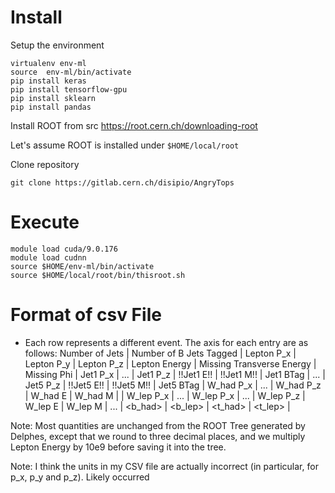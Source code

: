 Install
=======

Setup the environment

```
virtualenv env-ml
source  env-ml/bin/activate
pip install keras
pip install tensorflow-gpu
pip install sklearn
pip install pandas
```

Install ROOT from src
https://root.cern.ch/downloading-root

Let's assume ROOT is installed under ```$HOME/local/root```

Clone repository

```
git clone https://gitlab.cern.ch/disipio/AngryTops
```

Execute
=======

```
module load cuda/9.0.176
module load cudnn
source $HOME/env-ml/bin/activate
source $HOME/local/root/bin/thisroot.sh 
```

Format of csv File
=====
- Each row represents a different event. The axis for each entry are as follows:
Number of Jets | Number of B Jets Tagged | Lepton P_x | Lepton P_y | Lepton P_z | Lepton Energy | Missing Transverse Energy | 
Missing Phi | Jet1 P_x | ... | Jet1 P_z | !!Jet1 E!! | !!Jet1 M!! | Jet1 BTag | ... | Jet5 P_z | !!Jet5 E!! | !!Jet5 M!! | Jet5 BTag | W_had P_x | ... | W_had P_z | W_had E | W_had M | | W_lep P_x | ... | W_lep P_x | ... | W_lep P_z | W_lep E | W_lep M | ... | <b_had> | <b_lep> | <t_had> | <t_lep> | 

Note: Most quantities are unchanged from the ROOT Tree generated by Delphes, except that we round to three decimal places, and we multiply Lepton Energy by 10e9 before saving it into the tree. 

Note: I think the units in my CSV file are actually incorrect (in particular, for p_x, p_y and p_z). Likely occurred
